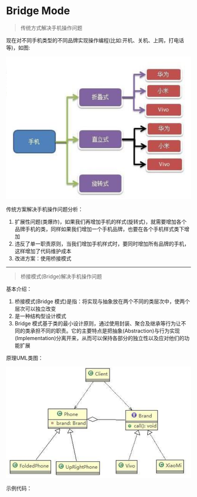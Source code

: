 # Bridge Mode

> 传统方式解决手机操作问题

现在对不同手机类型的不同品牌实现操作编程(比如:开机、关机、上网，打电话等)，如图:

![桥接模式-手机问题传统处理](./PictureMaterial/桥接模式-手机问题传统处理.png)

传统方案解决手机操作问题分析：

1. 扩展性问题(类爆炸)，如果我们再增加手机的样式(旋转式)，就需要增加各个品牌手机的类，同样如果我们增加一个手机品牌，也要在各个手机样式类下增加
2. 违反了单一职责原则，当我们增加手机样式时，要同时增加所有品牌的手机，这样增加了代码维护成本
3. 改进方案：使用桥接模式

---

> 桥接模式(Bridge)解决手机操作问题

基本介绍：

1. 桥接模式(Bridge 模式)是指：将实现与抽象放在两个不同的类层次中，使两个层次可以独立改变
2. 是一种结构型设计模式
3. Bridge 模式基于类的最小设计原则，通过使用封装、聚合及继承等行为让不同的类承担不同的职责。它的主要特点是把抽象(Abstraction)与行为实现(Implementation)分离开来，从而可以保持各部分的独立性以及应对他们的功能扩展

原理UML类图：

![桥接模式-手机问题改进处理](./PictureMaterial/桥接模式-手机问题改进处理.png)

示例代码：

```java

```







